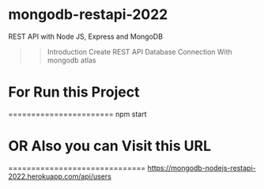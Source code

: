 # mongodb-restapi-2022

REST API with Node JS, Express and MongoDB
>> Introduction
>> Create REST API
>> Database Connection With mongodb atlas

# For Run this Project 
=======================
npm start

# OR Also you can Visit this URL
==============================
https://mongodb-nodejs-restapi-2022.herokuapp.com/api/users

